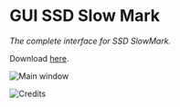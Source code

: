 # GUI SSD Slow Mark 

*The complete interface for SSD SlowMark.*

Download [here](https://github.com/KaioHSG/win-ssd-slow-mark/releases/tag/0.2.3.1).

![Main window](https://github.com/KaioHSG/win-ssd-slow-mark/assets/96930584/14cc6aec-aff3-43c7-9da5-63b47432cc05)

![Credits](https://github.com/KaioHSG/win-ssd-slow-mark/assets/96930584/589df775-21d6-4728-b378-d964ad49f49e)
